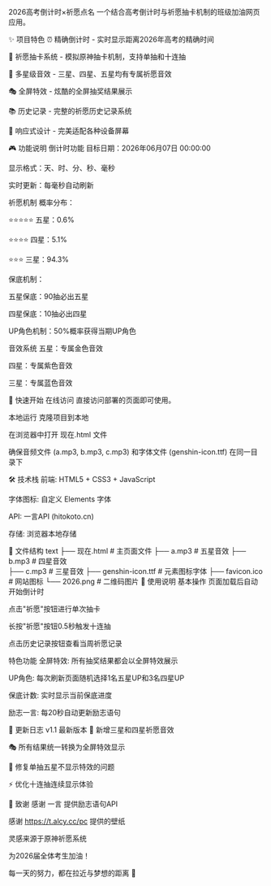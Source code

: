 2026高考倒计时×祈愿点名
一个结合高考倒计时与祈愿抽卡机制的班级加油网页应用。



✨ 项目特色
⏰ 精确倒计时 - 实时显示距离2026年高考的精确时间

🎲 祈愿抽卡系统 - 模拟原神抽卡机制，支持单抽和十连抽

🎵 多星级音效 - 三星、四星、五星均有专属祈愿音效

🎭 全屏特效 - 炫酷的全屏抽奖结果展示

📚 历史记录 - 完整的祈愿历史记录系统

📱 响应式设计 - 完美适配各种设备屏幕

🎮 功能说明
倒计时功能
目标日期：2026年06月07日 00:00:00

显示格式：天、时、分、秒、毫秒

实时更新：每毫秒自动刷新

祈愿机制
概率分布：

⭐⭐⭐⭐⭐ 五星：0.6%

⭐⭐⭐⭐ 四星：5.1%

⭐⭐⭐ 三星：94.3%

保底机制：

五星保底：90抽必出五星

四星保底：10抽必出四星

UP角色机制：50%概率获得当期UP角色

音效系统
五星：专属金色音效

四星：专属紫色音效

三星：专属蓝色音效

🚀 快速开始
在线访问
直接访问部署的页面即可使用。

本地运行
克隆项目到本地

在浏览器中打开 现在.html 文件

确保音频文件 (a.mp3, b.mp3, c.mp3) 和字体文件 (genshin-icon.ttf) 在同一目录下

🛠 技术栈
前端: HTML5 + CSS3 + JavaScript

字体图标: 自定义 Elements 字体

API: 一言API (hitokoto.cn)

存储: 浏览器本地存储

📁 文件结构
text
├── 现在.html              # 主页面文件
├── a.mp3                  # 五星音效
├── b.mp3                  # 四星音效  
├── c.mp3                  # 三星音效
├── genshin-icon.ttf       # 元素图标字体
├── favicon.ico            # 网站图标
└── 2026.png              # 二维码图片
🎯 使用说明
基本操作
页面加载后自动开始倒计时

点击"祈愿"按钮进行单次抽卡

长按"祈愿"按钮0.5秒触发十连抽

点击历史记录按钮查看当周祈愿记录

特色功能
全屏特效: 所有抽奖结果都会以全屏特效展示

UP角色: 每次刷新页面随机选择1名五星UP和3名四星UP

保底计数: 实时显示当前保底进度

励志一言: 每20秒自动更新励志语句

🔄 更新日志
v1.1 最新版本
🎵 新增三星和四星祈愿音效

🎭 所有结果统一转换为全屏特效显示

🔧 修复单抽五星不显示特效的问题

⚡ 优化十连抽连续显示体验

🙏 致谢
感谢 一言 提供励志语句API

感谢 https://t.alcy.cc/pc 提供的壁纸

灵感来源于原神祈愿系统

为2026届全体考生加油！


每一天的努力，都在拉近与梦想的距离 💫
